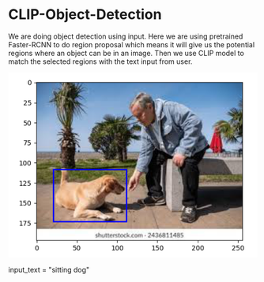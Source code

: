 # CLIP-Object-Detection

We are doing object detection using input. Here we are using pretrained Faster-RCNN to do region proposal which means it will give us the potential regions where an object can be in an image. Then we use CLIP model to match the selected regions with the text input from user. 

![Result](<test_image.png>)

input_text = "sitting dog"